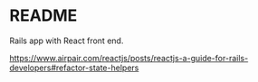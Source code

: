 # README

Rails app with React front end. 

https://www.airpair.com/reactjs/posts/reactjs-a-guide-for-rails-developers#refactor-state-helpers